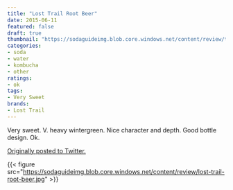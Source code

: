 ```yaml
---
title: "Lost Trail Root Beer"
date: 2015-06-11
featured: false
draft: true
thumbnail: "https://sodaguideimg.blob.core.windows.net/content/review/thumbs/lost-trail-root-beer.jpg"
categories:
- soda
- water
- kombucha
- other
ratings:
- ok
tags:
- Very Sweet
brands:
- Lost Trail
---
```


Very sweet. V. heavy wintergreen. Nice character and depth. Good bottle design. Ok.

[Originally posted to Twitter.](https://twitter.com/Cavorter/status/609101794384289792)

{{< figure src="https://sodaguideimg.blob.core.windows.net/content/review/lost-trail-root-beer.jpg" >}}

